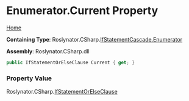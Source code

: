 <a name="_top"></a>

# Enumerator\.Current Property

[Home](../../../../../README.md#_top)

**Containing Type**: Roslynator\.CSharp\.[IfStatementCascade.Enumerator](../README.md#_top)

**Assembly**: Roslynator\.CSharp\.dll

```csharp
public IfStatementOrElseClause Current { get; }
```

### Property Value

Roslynator\.CSharp\.[IfStatementOrElseClause](../../../IfStatementOrElseClause/README.md#_top)


